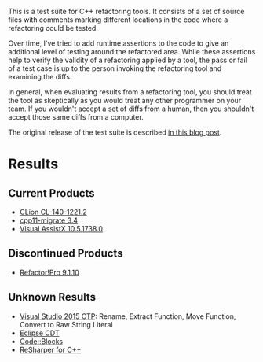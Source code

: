 This is a test suite for C++ refactoring tools.  It consists of
a set of source files with comments marking different locations
in the code where a refactoring could be tested.

Over time, I've tried to add runtime assertions to the code to
give an additional level of testing around the refactored area.
While these assertions help to verify the validity of a refactoring
applied by a tool, the pass or fail of a test case is up to the
person invoking the refactoring tool and examining the diffs.

In general, when evaluating results from a refactoring tool,
you should treat the tool as skeptically as you would treat
any other programmer on your team.  If you wouldn't accept a
set of diffs from a human, then you shouldn't accept those
same diffs from a computer.

The original release of the test suite is described
[in this blog post](http://legalizeadulthood.wordpress.com/2010/02/02/c-refactoring-tools-test-suite-available/).

# Results

## Current Products

- [CLion CL-140-1221.2](results/CLionResults.txt)
- [cpp11-migrate 3.4](results/Cpp11MigrateResults.txt)
- [Visual AssistX 10.5.1738.0](results/VisualAssistXResults.txt)

## Discontinued Products
- [Refactor!Pro 9.1.10](results/RefactorProResults.txt)

## Unknown Results

- [Visual Studio 2015 CTP](http://www.visualstudio.com/en-us/news/vs2015-preview-vs#C++):
Rename, Extract Function, Move Function, Convert to Raw String Literal
- [Eclipse CDT](https://eclipse.org/cdt/)
- [Code::Blocks](http://www.codeblocks.org/)
- [ReSharper for C++](https://www.jetbrains.com/resharper/features/cpp.html)
